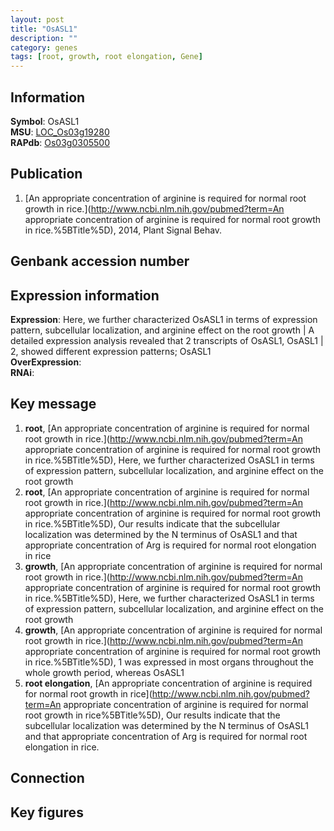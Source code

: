 ```yaml
---
layout: post
title: "OsASL1"
description: ""
category: genes
tags: [root, growth, root elongation, Gene]
---
```


## Information
__Symbol__: OsASL1  
__MSU__: [LOC_Os03g19280](http://rice.plantbiology.msu.edu/cgi-bin/ORF_infopage.cgi?orf=LOC_Os03g19280)  
__RAPdb__: [Os03g0305500](http://rapdb.dna.affrc.go.jp/viewer/gbrowse_details/irgsp1?name=Os03g0305500)  

## Publication
1. [An appropriate concentration of arginine is required for normal root growth in rice.](http://www.ncbi.nlm.nih.gov/pubmed?term=An appropriate concentration of arginine is required for normal root growth in rice.%5BTitle%5D), 2014, Plant Signal Behav.

## Genbank accession number

## Expression information
__Expression__: Here, we further characterized OsASL1 in terms of expression pattern, subcellular localization, and arginine effect on the root growth |  A detailed expression analysis revealed that 2 transcripts of OsASL1, OsASL1 | 2, showed different expression patterns; OsASL1  
__OverExpression__:  
__RNAi__:  

## Key message
1. __root__, [An appropriate concentration of arginine is required for normal root growth in rice.](http://www.ncbi.nlm.nih.gov/pubmed?term=An appropriate concentration of arginine is required for normal root growth in rice.%5BTitle%5D),  Here, we further characterized OsASL1 in terms of expression pattern, subcellular localization, and arginine effect on the root growth
2. __root__, [An appropriate concentration of arginine is required for normal root growth in rice.](http://www.ncbi.nlm.nih.gov/pubmed?term=An appropriate concentration of arginine is required for normal root growth in rice.%5BTitle%5D),  Our results indicate that the subcellular localization was determined by the N terminus of OsASL1 and that appropriate concentration of Arg is required for normal root elongation in rice
3. __growth__, [An appropriate concentration of arginine is required for normal root growth in rice.](http://www.ncbi.nlm.nih.gov/pubmed?term=An appropriate concentration of arginine is required for normal root growth in rice.%5BTitle%5D),  Here, we further characterized OsASL1 in terms of expression pattern, subcellular localization, and arginine effect on the root growth
4. __growth__, [An appropriate concentration of arginine is required for normal root growth in rice.](http://www.ncbi.nlm.nih.gov/pubmed?term=An appropriate concentration of arginine is required for normal root growth in rice.%5BTitle%5D), 1 was expressed in most organs throughout the whole growth period, whereas OsASL1
5. __root elongation__, [An appropriate concentration of arginine is required for normal root growth in rice](http://www.ncbi.nlm.nih.gov/pubmed?term=An appropriate concentration of arginine is required for normal root growth in rice%5BTitle%5D), Our results indicate that the subcellular localization was determined by the N terminus of OsASL1 and that appropriate concentration of Arg is required for normal root elongation in rice.

## Connection

## Key figures


